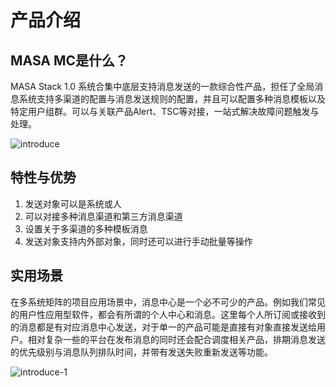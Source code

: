 # 产品介绍

## MASA MC是什么？

MASA Stack 1.0 系统合集中底层支持消息发送的一款综合性产品，担任了全局消息系统支持多渠道的配置与消息发送规则的配置，并且可以配置多种消息模板以及特定用户组群。可以与关联产品Alert、TSC等对接，一站式解决故障问题触发与处理。

![introduce](https://cdn.masastack.com/stack/doc/mc/introduce.png)

## 特性与优势

1. 发送对象可以是系统或人
2. 可以对接多种消息渠道和第三方消息渠道
3. 设置关于多渠道的多种模板消息
4. 发送对象支持内外部对象，同时还可以进行手动批量等操作


## 实用场景

在多系统矩阵的项目应用场景中，消息中心是一个必不可少的产品。例如我们常见的用户性应用型软件，都会有所谓的个人中心和消息。这里每个人所订阅或接收到的消息都是有对应消息中心发送，对于单一的产品可能是直接有对象直接发送给用户。相对复杂一些的平台在发布消息的同时还会配合调度相关产品，排期消息发送的优先级别与消息队列排队时间，并带有发送失败重新发送等功能。

![introduce-1](https://cdn.masastack.com/stack/doc/mc/introduce-1.png)